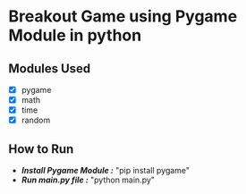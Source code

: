 # Breakout Game using Pygame Module in python
## Modules Used
- [x] pygame
- [x] math
- [x] time
- [x] random

## How to Run
- _**Install Pygame Module :**_ "pip install pygame"
- _**Run main.py file :**_ "python main.py"

